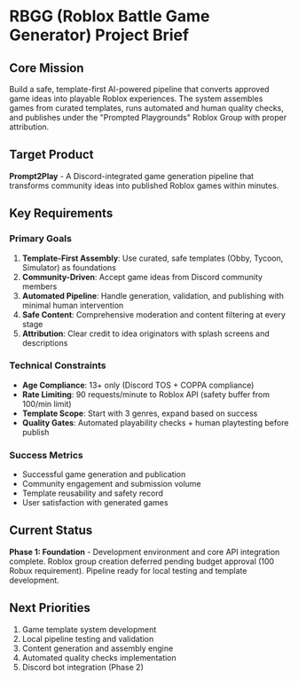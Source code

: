 # RBGG (Roblox Battle Game Generator) Project Brief

## Core Mission
Build a safe, template-first AI-powered pipeline that converts approved game ideas into playable Roblox experiences. The system assembles games from curated templates, runs automated and human quality checks, and publishes under the "Prompted Playgrounds" Roblox Group with proper attribution.

## Target Product
**Prompt2Play** - A Discord-integrated game generation pipeline that transforms community ideas into published Roblox games within minutes.

## Key Requirements

### Primary Goals
1. **Template-First Assembly**: Use curated, safe templates (Obby, Tycoon, Simulator) as foundations
2. **Community-Driven**: Accept game ideas from Discord community members
3. **Automated Pipeline**: Handle generation, validation, and publishing with minimal human intervention
4. **Safe Content**: Comprehensive moderation and content filtering at every stage
5. **Attribution**: Clear credit to idea originators with splash screens and descriptions

### Technical Constraints
- **Age Compliance**: 13+ only (Discord TOS + COPPA compliance)
- **Rate Limiting**: 90 requests/minute to Roblox API (safety buffer from 100/min limit)
- **Template Scope**: Start with 3 genres, expand based on success
- **Quality Gates**: Automated playability checks + human playtesting before publish

### Success Metrics
- Successful game generation and publication
- Community engagement and submission volume
- Template reusability and safety record
- User satisfaction with generated games

## Current Status
**Phase 1: Foundation** - Development environment and core API integration complete. Roblox group creation deferred pending budget approval (100 Robux requirement). Pipeline ready for local testing and template development.

## Next Priorities
1. Game template system development
2. Local pipeline testing and validation
3. Content generation and assembly engine
4. Automated quality checks implementation
5. Discord bot integration (Phase 2)
